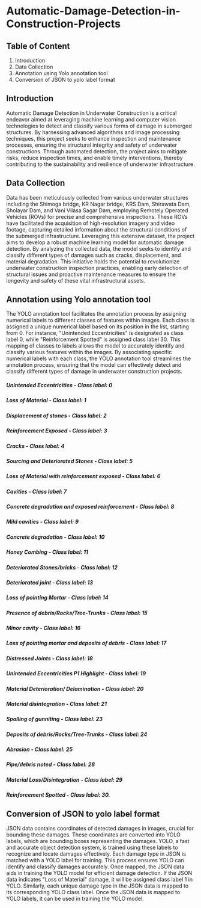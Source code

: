 # Automatic-Damage-Detection-in-Construction-Projects
## Table of Content
1. Introduction
2. Data Collection
3. Annotation using Yolo annotation tool
4. Conversion of JSON to yolo label format
## Introduction
Automatic Damage Detection in Underwater Construction is a critical endeavor aimed at leveraging machine learning and computer vision technologies to detect and classify various forms of damage in submerged structures. By harnessing advanced algorithms and image processing techniques, this project seeks to enhance inspection and maintenance processes, ensuring the structural integrity and safety of underwater constructions. Through automated detection, the project aims to mitigate risks, reduce inspection times, and enable timely interventions, thereby contributing to the sustainability and resilience of underwater infrastructure.
## Data Collection
Data has been meticulously collected from various underwater structures including the Shimoga bridge, KR Nagar bridge, KRS Dam, Shirawata Dam, Sholayar Dam, and Vani Vilasa Sagar Dam, employing Remotely Operated Vehicles (ROVs) for precise and comprehensive inspections. These ROVs have facilitated the acquisition of high-resolution imagery and video footage, capturing detailed information about the structural conditions of the submerged infrastructure. Leveraging this extensive dataset, the project aims to develop a robust machine learning model for automatic damage detection. By analyzing the collected data, the model seeks to identify and classify different types of damages such as cracks, displacement, and material degradation. This initiative holds the potential to revolutionize underwater construction inspection practices, enabling early detection of structural issues and proactive maintenance measures to ensure the longevity and safety of these vital infrastructural assets.
## Annotation using Yolo annotation tool
The YOLO annotation tool facilitates the annotation process by assigning numerical labels to different classes of features within images. Each class is assigned a unique numerical label based on its position in the list, starting from 0. For instance, "Unintended Eccentricities" is designated as class label 0, while "Reinforcement Spotted" is assigned class label 30. This mapping of classes to labels allows the model to accurately identify and classify various features within the images. By associating specific numerical labels with each class, the YOLO annotation tool streamlines the annotation process, ensuring that the model can effectively detect and classify different types of damage in underwater construction projects.

##### Unintended Eccentricities - Class label: 0
##### Loss of Material - Class label: 1
##### Displacement of stones - Class label: 2
##### Reinforcement Exposed - Class label: 3
##### Cracks - Class label: 4
##### Sourcing and Deteriorated Stones - Class label: 5
##### Loss of Material with reinforcement exposed - Class label: 6
##### Cavities - Class label: 7
##### Concrete degradation and exposed reinforcement - Class label: 8
##### Mild cavities - Class label: 9
##### Concrete degradation - Class label: 10
##### Honey Combing - Class label: 11
##### Deteriorated Stones/bricks - Class label: 12
##### Deteriorated joint - Class label: 13
##### Loss of pointing Mortar - Class label: 14
##### Presence of debris/Rocks/Tree-Trunks - Class label: 15
##### Minor cavity - Class label: 16
##### Loss of pointing mortar and deposits of debris - Class label: 17
##### Distressed Joints - Class label: 18
##### Unintended Eccentricities P1 Highlight - Class label: 19
##### Material Deterioration/ Delamination - Class label: 20
##### Material disintegration - Class label: 21
##### Spalling of gunniting - Class label: 23
##### Deposits of debris/Rocks/Tree-Trunks - Class label: 24
##### Abrasion - Class label: 25
##### Pipe/debris noted - Class label: 28
##### Material Loss/Disintegration - Class label: 29
##### Reinforcement Spotted - Class label: 30.
## Conversion of JSON to yolo label format
JSON data contains coordinates of detected damages in images, crucial for bounding these damages. These coordinates are converted into YOLO labels, which are bounding boxes representing the damages. YOLO, a fast and accurate object detection system, is trained using these labels to recognize and locate damages effectively. Each damage type in JSON is matched with a YOLO label for training. This process ensures YOLO can identify and classify damages accurately. Once mapped, the JSON data aids in training the YOLO model for efficient damage detection. If the JSON data indicates "Loss of Material" damage, it will be assigned class label 1 in YOLO. Similarly, each unique damage type in the JSON data is mapped to its corresponding YOLO class label. Once the JSON data is mapped to YOLO labels, it can be used in training the YOLO model.

